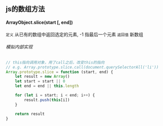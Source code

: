 ## js的数组方法

#### ArrayObject.slice(start [, end])
`定义` 从已有的数组中返回选定的元素, -1 指最后一个元素
`返回值` 新数组

###### 模拟内部实现
```javascript
// this指向调用对象，用了call之后，改变this的指向
// e.g. Array.prototype.slice.call(document.querySelectorAll('li'))
Array.prototype.slice = function (start, end) {
    let result = new Array()
    let start = start || 0
    let end = end || this.length

    for (let i = start; i < end; i++) {
        result.push(this[i])
    }

    return result
}
```